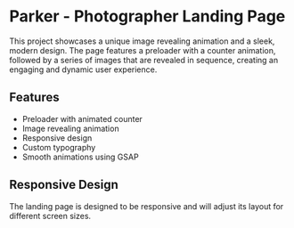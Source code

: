 # Parker - Photographer Landing Page

This project showcases a unique image revealing animation and a sleek, modern design. The page features a preloader with a counter animation, followed by a series of images that are revealed in sequence, creating an engaging and dynamic user experience.

## Features

- Preloader with animated counter
- Image revealing animation
- Responsive design
- Custom typography
- Smooth animations using GSAP

## Responsive Design

The landing page is designed to be responsive and will adjust its layout for different screen sizes.